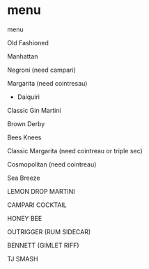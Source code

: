 # menu

menu

Old Fashioned

Manhattan

Negroni (need campari)

Margarita (need cointresau)

* Daiquiri

Classic Gin Martini

Brown Derby

Bees Knees

Classic Margarita (need cointreau or triple sec)

Cosmopolitan (need cointreau)

Sea Breeze

LEMON DROP MARTINI

CAMPARI COCKTAIL

HONEY BEE

OUTRIGGER (RUM SIDECAR)

BENNETT (GIMLET RIFF)

TJ SMASH